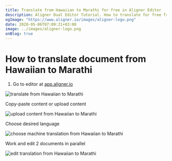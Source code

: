 ```yaml
---
title: Translate from Hawaiian to Marathi for free in Aligner Editor
description: Aligner Dual Editor Tutorial. How to translate for free from Hawaiian to Marathi. Aligner is multilingual document management platform. 
ogImage: "https://www.aligner.io/images/aligner-logo.png"
date: 2020-05-06T07:09:21+03:00
image: ../images/aligner-logo.png
onBlog: true
---
```


# How to translate document from Hawaiian to Marathi

1. Go to editor at [app.aligner.io](https://app.aligner.io "Aligner App web page")

![translate from Hawaiian to Marathi](../aligner-blank-editor.png "translate from Hawaiian to Marathi")

Copy-paste content or upload content

![upload content from Hawaiian to Marathi](../aligner-uploaded-document.png "upload content from Hawaiian to Marathi")

Choose desired language

![choose machine translation from Hawaiian to Marathi](../aligner-language-dropdown.png "choose machine translation from Hawaiian to Marathi")

Work and edit 2 documents in parallel

![edit translation from Hawaiian to Marathi](../aligner-double-sitded-editor.png "edit translation from Hawaiian to Marathi")

